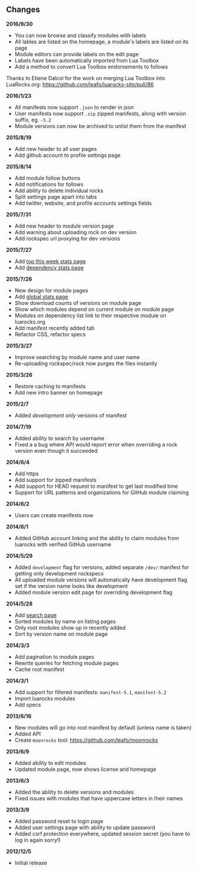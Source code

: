 
## Changes


**2016/9/30**

* You can now browse and classify modules with labels
* All lables are listed on the homepage, a module's labels are listed on its page
* Module editors can provide labels on the edit page
* Labels have been automatically imported from Lua Toolbox
* Add a method to convert Lua Toolbox endorsements to follows

Thanks to Etiene Dalcol for the work on merging Lua Toolbox into LuaRocks.org:
<https://github.com/leafo/luarocks-site/pull/86>

**2016/1/23**

* All manifests now support `.json` to render in json
* User manifests now support `.zip` zipped manifests, along with version suffix, eg. `-5.2`
* Module versions can now be archived to unlist them from the manifest

**2015/8/19**

* Add new header to all user pages
* Add github account to profile settings page

**2015/8/14**

* Add module follow buttons
* Add notifications for follows
* Add ability to delete individual rocks
* Split settings page apart into tabs
* Add twitter, website, and profile accounts settings fields

**2015/7/31**

* Add new header to module version page
* Add warning about uploading rock on dev version
* Add rockspec url proxying for dev versions

**2015/7/27**

 * Add [top this week stats page](/stats/this-week)
 * Add [dependency stats page](/stats/dependencies)

**2015/7/26**

 * New design for module pages
 * Add [global stats page](/stats)
 * Show download counts of versions on module page
 * Show which modules depend on current module on module page
 * Modules on dependency list link to their respective module on luarocks.org
 * Add manifest recently added tab
 * Refactor CSS, refactor specs

**2015/3/27**

 * Improve searching by module name and user name
 * Re-uploading rockspec/rock now purges the files instantly

**2015/3/26**

 * Restore caching to manifests
 * Add new intro banner on homepage

**2015/2/7**

 * Added *development only* versions of manifest

**2014/7/19**

 * Added ability to search by username
 * Fixed a a bug where API would report error when overriding a rock version even though it succeeded

**2014/6/4**

 * Add https
 * Add support for zipped manifests
 * Add support for HEAD request to manifest to get last modified time
 * Support for URL patterns and organizations for GitHub module claiming

**2014/6/2**

 * Users can create manifests now

**2014/6/1**

 * Added GitHub account linking and the ability to claim modules from luarocks with verified GitHub username

**2014/5/29**

 * Added `development` flag for versions, added separate `/dev/` manifest for getting only development rockspecs
 * All uploaded module versions will automatically have development flag set if the version name looks like development
 * Added module version edit page for overriding development flag

**2014/5/28**

 * Add [search page](/search)
 * Sorted modules by name on listing pages
 * Only root modules show up in recently added
 * Sort by version name on module page

**2014/3/3**

 * Add pagination to module pages
 * Rewrite queries for fetching module pages
 * Cache root manifest

**2014/3/1**

 * Add support for filtered manifests: `manifest-5.1`, `manifest-5.2`
 * Import luarocks modules
 * Add specs

**2013/6/16**

 * New modules will go into root manifest by default (unless name is taken)
 * Added API
 * Create `moonrocks` tool: <https://github.com/leafo/moonrocks>

**2013/6/9**

 * Added ability to edit modules
 * Updated module page, now shows license and homepage

**2013/6/3**

 * Added the ability to delete versions and modules
 * Fixed issues with modules that have uppercase letters in their names

**2013/3/9**

 * Added password reset to login page
 * Added user settings page with ability to update password
 * Added csrf protection everywhere, updated session secret (you have to log in again sorry!)

**2012/12/5**

 * Initial release
